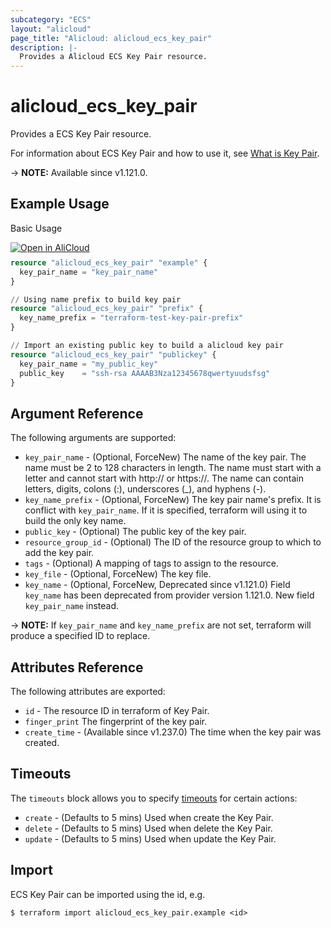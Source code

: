 ```yaml
---
subcategory: "ECS"
layout: "alicloud"
page_title: "Alicloud: alicloud_ecs_key_pair"
description: |-
  Provides a Alicloud ECS Key Pair resource.
---
```


# alicloud_ecs_key_pair

Provides a ECS Key Pair resource.

For information about ECS Key Pair and how to use it, see [What is Key Pair](https://www.alibabacloud.com/help/en/doc-detail/51771.htm).

-> **NOTE:** Available since v1.121.0.

## Example Usage

Basic Usage

<div style="display: block;margin-bottom: 40px;"><div class="oics-button" style="float: right;position: absolute;margin-bottom: 10px;">
  <a href="https://api.aliyun.com/terraform?resource=alicloud_ecs_key_pair&exampleId=3dd74fa1-1377-6034-b4c4-c41fd49d223c74831f0e&activeTab=example&spm=docs.r.ecs_key_pair.0.3dd74fa113&intl_lang=EN_US" target="_blank">
    <img alt="Open in AliCloud" src="https://img.alicdn.com/imgextra/i1/O1CN01hjjqXv1uYUlY56FyX_!!6000000006049-55-tps-254-36.svg" style="max-height: 44px; max-width: 100%;">
  </a>
</div></div>

```terraform
resource "alicloud_ecs_key_pair" "example" {
  key_pair_name = "key_pair_name"
}

// Using name prefix to build key pair
resource "alicloud_ecs_key_pair" "prefix" {
  key_name_prefix = "terraform-test-key-pair-prefix"
}

// Import an existing public key to build a alicloud key pair
resource "alicloud_ecs_key_pair" "publickey" {
  key_pair_name = "my_public_key"
  public_key    = "ssh-rsa AAAAB3Nza12345678qwertyuudsfsg"
}

```

## Argument Reference

The following arguments are supported:
* `key_pair_name` - (Optional, ForceNew) The name of the key pair. The name must be 2 to 128 characters in length. The name must start with a letter and cannot start with http:// or https://. The name can contain letters, digits, colons (:), underscores (_), and hyphens (-).
* `key_name_prefix` - (Optional, ForceNew) The key pair name's prefix. It is conflict with `key_pair_name`. If it is specified, terraform will using it to build the only key name.
* `public_key` - (Optional) The public key of the key pair.
* `resource_group_id` - (Optional) The ID of the resource group to which to add the key pair.
* `tags` - (Optional) A mapping of tags to assign to the resource.
* `key_file` - (Optional, ForceNew) The key file.
* `key_name` - (Optional, ForceNew, Deprecated since v1.121.0) Field `key_name` has been deprecated from provider version 1.121.0. New field `key_pair_name` instead.

-> **NOTE:** If `key_pair_name` and `key_name_prefix` are not set, terraform will produce a specified ID to replace.

## Attributes Reference

The following attributes are exported:
* `id` - The resource ID in terraform of Key Pair.
* `finger_print` The fingerprint of the key pair.
* `create_time` - (Available since v1.237.0) The time when the key pair was created.

## Timeouts

The `timeouts` block allows you to specify [timeouts](https://developer.hashicorp.com/terraform/language/resources/syntax#operation-timeouts) for certain actions:
* `create` - (Defaults to 5 mins) Used when create the Key Pair.
* `delete` - (Defaults to 5 mins) Used when delete the Key Pair.
* `update` - (Defaults to 5 mins) Used when update the Key Pair.

## Import

ECS Key Pair can be imported using the id, e.g.

```shell
$ terraform import alicloud_ecs_key_pair.example <id>
```
